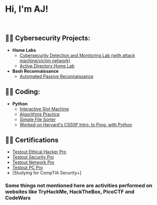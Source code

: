<h1>Hi, I'm AJ!</h1><br/>

<h2>👨‍💻 Cybersecurity Projects:</h2>

- <b>Home Labs</b>
  - [Cybersecurity Detection and Monitoring Lab (with attack machine/victim network)](https://github.com/AlexanderStroer/Cybersecurity-Homelab)
  - [Active Directory Home Lab](https://github.com/AlexanderStroer/ActiveDirectoryJM)
- <b>Bash Reconnaissance</b>
  - [Automated Passive Reconnaissance](https://github.com/AlexanderStroer/BashPassiveRecon)

<h2>👨‍💻 Coding:</h2>

- <b>Python</b>
  - [Interactive Slot Machine](https://github.com/AlexanderStroer/SlotMachine)
  - [Algorithms Practice](https://github.com/AlexanderStroer/AlgorithmsPractice)
  - [Simple File Sorter](https://github.com/AlexanderStroer/SimpleFileSort)
  - [Worked on Harvard's CS50P Intro. to Prog. with Python](https://github.com/code50/122342684/tree/main/CS50P/finished)

<h2>👨‍💻 Certifications</h2>

- [Testout Ethical Hacker Pro](https://certification.testout.com/verifycert/6-1C6-V3PW3R)
- [Testout Security Pro](https://certification.testout.com/verifycert/6-1C6-V3N4L4)
- [Testout Network Pro](https://certification.testout.com/verifycert/6-1C6-V3TSDJ)
- [Testout PC Pro](https://certification.testout.com/verifycert/6-1C6-T2P69)
- [Studying for CompTIA Security+]


### Some things not mentioned here are activities performed on websites like TryHackMe, HackTheBox, PicoCTF and CodeWars
